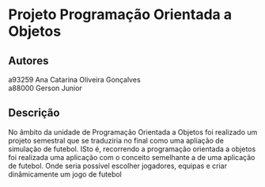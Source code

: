 # Projeto Programação Orientada a Objetos

## Autores

a93259 Ana Catarina Oliveira Gonçalves\
a88000 Gerson Junior

## Descrição
No âmbito da unidade de Programação Orientada a Objetos foi realizado um projeto semestral que se traduziria no final como uma apliação de simulação de futebol. ISto é, recorrendo a programação orientada a objetos foi realizada uma aplicação com o conceito semelhante a de uma aplicação de futebol. Onde seria possível escolher jogadores, equipas e criar dinâmicamente um jogo de futebol


